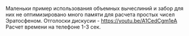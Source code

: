 Маленьки пример использования объемных вычеслиний и забор для них не оптимизировано много памяти для расчета простых чисел Эратосфеном.
Отголоски дискусии - https://youtu.be/A1CedCgm1eA
Расчет времени на телефоне 1-3 сек.
